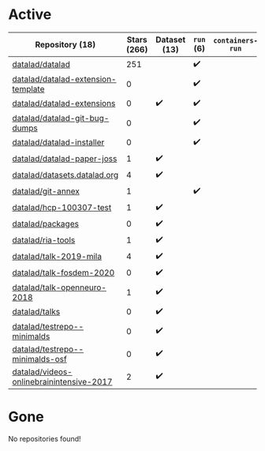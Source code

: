 # Active
| Repository (18) | Stars (266) | Dataset (13) | `run` (6) | `containers-run` |
| --- | --- | --- | --- | --- |
| [datalad/datalad](https://github.com/datalad/datalad) | 251 |  | :heavy_check_mark: |  |
| [datalad/datalad-extension-template](https://github.com/datalad/datalad-extension-template) | 0 |  | :heavy_check_mark: |  |
| [datalad/datalad-extensions](https://github.com/datalad/datalad-extensions) | 0 | :heavy_check_mark: | :heavy_check_mark: |  |
| [datalad/datalad-git-bug-dumps](https://github.com/datalad/datalad-git-bug-dumps) | 0 |  | :heavy_check_mark: |  |
| [datalad/datalad-installer](https://github.com/datalad/datalad-installer) | 0 |  | :heavy_check_mark: |  |
| [datalad/datalad-paper-joss](https://github.com/datalad/datalad-paper-joss) | 1 | :heavy_check_mark: |  |  |
| [datalad/datasets.datalad.org](https://github.com/datalad/datasets.datalad.org) | 4 | :heavy_check_mark: |  |  |
| [datalad/git-annex](https://github.com/datalad/git-annex) | 1 |  | :heavy_check_mark: |  |
| [datalad/hcp-100307-test](https://github.com/datalad/hcp-100307-test) | 1 | :heavy_check_mark: |  |  |
| [datalad/packages](https://github.com/datalad/packages) | 0 | :heavy_check_mark: |  |  |
| [datalad/ria-tools](https://github.com/datalad/ria-tools) | 1 | :heavy_check_mark: |  |  |
| [datalad/talk-2019-mila](https://github.com/datalad/talk-2019-mila) | 4 | :heavy_check_mark: |  |  |
| [datalad/talk-fosdem-2020](https://github.com/datalad/talk-fosdem-2020) | 0 | :heavy_check_mark: |  |  |
| [datalad/talk-openneuro-2018](https://github.com/datalad/talk-openneuro-2018) | 1 | :heavy_check_mark: |  |  |
| [datalad/talks](https://github.com/datalad/talks) | 0 | :heavy_check_mark: |  |  |
| [datalad/testrepo--minimalds](https://github.com/datalad/testrepo--minimalds) | 0 | :heavy_check_mark: |  |  |
| [datalad/testrepo--minimalds-osf](https://github.com/datalad/testrepo--minimalds-osf) | 0 | :heavy_check_mark: |  |  |
| [datalad/videos-onlinebrainintensive-2017](https://github.com/datalad/videos-onlinebrainintensive-2017) | 2 | :heavy_check_mark: |  |  |

# Gone
No repositories found!
